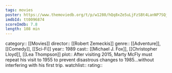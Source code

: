 ```yaml
---
tags: movies
poster: https://www.themoviedb.org/t/p/w1280/hQq8xZe5uLjFzSBt4LanNP7SQjl.jpg
imdbId: tt0096874
scoreImdb: 7.8
length: 108 min
---
```


category:: [[Movies]]
director:: [[Robert Zemeckis]]
genre:: [[Adventure]], [[Comedy]], [[Sci-Fi]]
year:: 1989
cast:: [[Michael J. Fox]], [[Christopher Lloyd]], [[Lea Thompson]]
plot:: After visiting 2015, Marty McFly must repeat his visit to 1955 to prevent disastrous changes to 1985...without interfering with his first trip.
watchlist::
rating::
